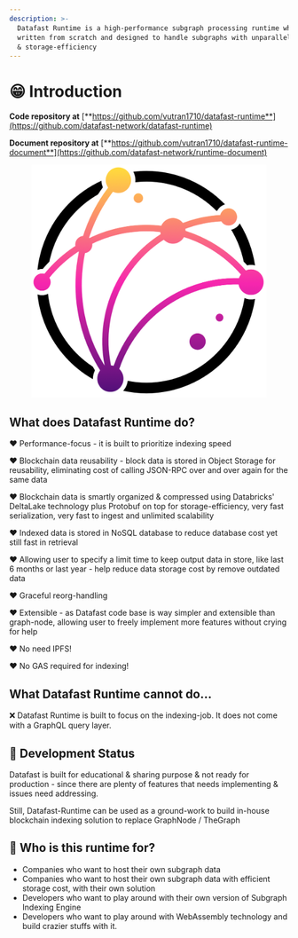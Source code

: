 ```yaml
---
description: >-
  Datafast Runtime is a high-performance subgraph processing runtime which is
  written from scratch and designed to handle subgraphs with unparalleled speed
  & storage-efficiency
---
```


# 😁 Introduction

**Code repository at** [**https://github.com/vutran1710/datafast-runtime**](https://github.com/datafast-network/datafast-runtime)

**Document repository at** [**https://github.com/vutran1710/datafast-runtime-document**](https://github.com/datafast-network/runtime-document)

<figure><img src=".gitbook/assets/hardbed-logo.png" alt="" width="563"><figcaption></figcaption></figure>

## What does Datafast Runtime do?

❤️  Performance-focus - it is built to prioritize indexing speed

❤️  Blockchain data reusability - block data is stored in Object Storage for reusability, eliminating cost of calling JSON-RPC over and over again for the same data

❤️  Blockchain data is smartly organized & compressed using Databricks' DeltaLake technology plus Protobuf on top for storage-efficiency, very fast serialization, very fast to ingest and unlimited scalability

❤️  Indexed data is stored in NoSQL database to reduce database cost yet still fast in retrieval

❤️  Allowing user to specify a limit time to keep output data in store, like last 6 months or last year - help reduce data storage cost by remove outdated data

❤️  Graceful reorg-handling

❤️  Extensible - as Datafast code base is way simpler and extensible than graph-node, allowing user to freely implement more features without crying for help

❤️  No need IPFS!

❤️  No GAS required for indexing!



## What Datafast Runtime cannot do...

❌  Datafast Runtime is built to focus on the indexing-job. It does not come with a GraphQL query layer.



## 🚧  Development Status

Datafast is built for educational & sharing purpose & not ready for production - since there are plenty of features that needs implementing & issues need addressing.&#x20;

Still, Datafast-Runtime can be used as a ground-work to build in-house blockchain indexing solution to replace GraphNode / TheGraph



## 🔰  Who is this runtime for?

* Companies who want to host their own subgraph data
* Companies who want to host their own subgraph data with efficient storage cost, with their own solution
* Developers who want to play around with their own version of Subgraph Indexing Engine
* Developers who want to play around with WebAssembly technology and build crazier stuffs with it.
